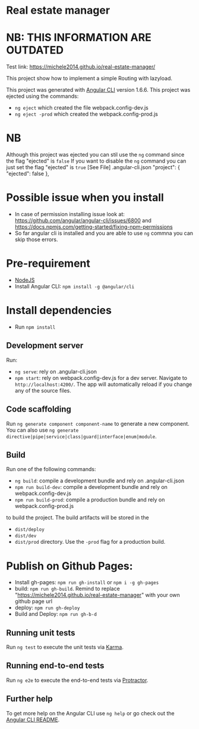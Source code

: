 # Real estate manager

# NB: THIS INFORMATION ARE OUTDATED

Test link: https://michele2014.github.io/real-estate-manager/

This project show how to implement a simple Routing with lazyload.

This project was generated with [Angular CLI](https://github.com/angular/angular-cli) version 1.6.6.
This project was ejected using the commands:
-  `ng eject` which created the file webpack.config-dev.js
- `ng eject -prod` which created the webpack.config-prod.js

# NB
Although this  project was ejected you can stil use the `ng` command since the flag "ejected" is `false`
If you want to disable the `ng` command you can just set the flag "ejected" is `true`
[See File] .angular-cli.json
  "project": { 
    "ejected": false
  },

# Possible issue when you install
- In case of permission installing issue look at: https://github.com/angular/angular-cli/issues/6800 and https://docs.npmjs.com/getting-started/fixing-npm-permissions
- So far angular cli is installed and you are able to use `ng` commna you can skip those errors.

# Pre-requirement 
- [NodeJS](https://nodejs.org/en/download/)
- Install Angular CLI: `npm install -g @angular/cli`

# Install dependencies
- Run `npm install`  

## Development server
Run:
- `ng serve`: rely on .angular-cli.json 
- `npm start`: rely on webpack.config-dev.js
 for a dev server. Navigate to `http://localhost:4200/`. The app will automatically reload if you change any of the source files.

## Code scaffolding

Run `ng generate component component-name` to generate a new component. You can also use `ng generate directive|pipe|service|class|guard|interface|enum|module`.

## Build
Run one of the following commands:
- `ng build`: compile a development bundle and rely on .angular-cli.json
- `npm run build-dev`: compile a development bundle and rely on webpack.config-dev.js
- `npm run build-prod`: compile a production bundle and rely on webpack.config-prod.js

to build the project. The build artifacts will be stored in the  
- `dist/deploy`
- `dist/dev`
- `dist/prod`
directory. Use the `-prod` flag for a production build.

# Publish on Github Pages:
- Install gh-pages:  `npm run gh-install` or `npm i -g gh-pages`
- build: `npm run gh-build`. Remind to replace "https://michele2014.github.io/real-estate-manager" with your own github page url
- deploy: `npm run gh-deploy`
- Build and Deploy: `npm run gh-b-d`

## Running unit tests

Run `ng test` to execute the unit tests via [Karma](https://karma-runner.github.io).

## Running end-to-end tests

Run `ng e2e` to execute the end-to-end tests via [Protractor](http://www.protractortest.org/).

## Further help

To get more help on the Angular CLI use `ng help` or go check out the [Angular CLI README](https://github.com/angular/angular-cli/blob/master/README.md).


